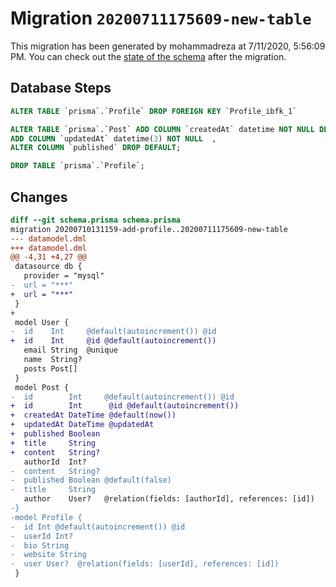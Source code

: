 # Migration `20200711175609-new-table`

This migration has been generated by mohammadreza at 7/11/2020, 5:56:09 PM.
You can check out the [state of the schema](./schema.prisma) after the migration.

## Database Steps

```sql
ALTER TABLE `prisma`.`Profile` DROP FOREIGN KEY `Profile_ibfk_1`

ALTER TABLE `prisma`.`Post` ADD COLUMN `createdAt` datetime NOT NULL DEFAULT CURRENT_TIMESTAMP ,
ADD COLUMN `updatedAt` datetime(3) NOT NULL  ,
ALTER COLUMN `published` DROP DEFAULT;

DROP TABLE `prisma`.`Profile`;
```

## Changes

```diff
diff --git schema.prisma schema.prisma
migration 20200710131159-add-profile..20200711175609-new-table
--- datamodel.dml
+++ datamodel.dml
@@ -4,31 +4,27 @@
 datasource db {
   provider = "mysql"
-  url = "***"
+  url = "***"
 }
+
 model User {
-  id    Int     @default(autoincrement()) @id
+  id    Int     @id @default(autoincrement())
   email String  @unique
   name  String?
   posts Post[]
 }
 model Post {
-  id        Int     @default(autoincrement()) @id
+  id        Int      @id @default(autoincrement())
+  createdAt DateTime @default(now())
+  updatedAt DateTime @updatedAt
+  published Boolean
+  title     String
+  content   String?
   authorId  Int?
-  content   String?
-  published Boolean @default(false)
-  title     String
   author    User?   @relation(fields: [authorId], references: [id])
-}
-model Profile {
-  id Int @default(autoincrement()) @id
-  userId Int?
-  bio String
-  website String
-  user User?  @relation(fields: [userId], references: [id])
 }
```


